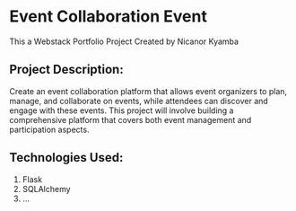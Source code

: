 <h1>Event Collaboration Event</h1>

<p>This a Webstack Portfolio Project Created by Nicanor Kyamba</p>

<h2>Project Description:</h2>

<p>
Create an event collaboration platform that allows event organizers to plan, manage,
and collaborate on events, while attendees can discover and engage with these events.
This project will involve building a comprehensive platform that covers both event
management and participation aspects.</p>

<h2>Technologies Used:</h2>
<ol>
<li>Flask</li>
<li>SQLAlchemy</li>
<li>...</li>
</ol>
